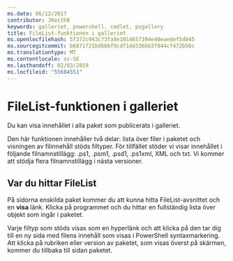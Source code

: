 ```yaml
---
ms.date: 06/12/2017
contributor: JKeithB
keywords: galleriet, powershell, cmdlet, psgallery
title: FileList-funktionen i galleriet
ms.openlocfilehash: 5f372c943c73fa8e1014657394e40eaedef5d045
ms.sourcegitcommit: b6871f21bd666f9cd71dd336bb3f844cf472b56c
ms.translationtype: MT
ms.contentlocale: sv-SE
ms.lasthandoff: 02/03/2019
ms.locfileid: "55684551"
---
```

# <a name="filelist-feature-in-the-gallery"></a>FileList-funktionen i galleriet

Du kan visa innehållet i alla paket som publicerats i galleriet.

Den här funktionen innehåller två delar: lista över filer i paketet och visningen av filinnehåll stöds filtyper. För tillfället stöder vi visar innehållet i följande filnamnstillägg: .ps1, .psm1, .psd1, .ps1xml, XML och txt. Vi kommer att stödja flera filnamnstillägg i nästa versioner.

## <a name="where-to-find-filelist"></a>Var du hittar FileList

På sidorna enskilda paket kommer du att kunna hitta FileList-avsnittet och en **visa** länk. Klicka på programmet och du hittar en fullständig lista över objekt som ingår i paketet.

Varje filtyp som stöds visas som en hyperlänk och att klicka på den tar dig till en ny sida med filens innehåll som visas i PowerShell syntaxmarkering. Att klicka på rubriken eller version av paketet, som visas överst på skärmen, kommer du tillbaka till sidan paketet.
